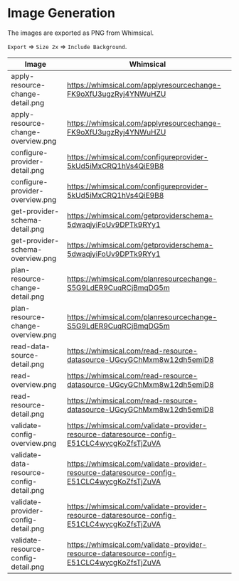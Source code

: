 # Image Generation

The images are exported as PNG from Whimsical.

`Export` => `Size 2x` => `Include Background`.

| Image                                    | Whimsical                                                                                   |
|------------------------------------------|---------------------------------------------------------------------------------------------|
| apply-resource-change-detail.png         | https://whimsical.com/applyresourcechange-FK9oXfU3ugzRyj4YNWuHZU                            |
| apply-resource-change-overview.png       | https://whimsical.com/applyresourcechange-FK9oXfU3ugzRyj4YNWuHZU                            |
| configure-provider-detail.png            | https://whimsical.com/configureprovider-5kUd5iMxCRQ1hVs4QiE9B8                              |
| configure-provider-overview.png          | https://whimsical.com/configureprovider-5kUd5iMxCRQ1hVs4QiE9B8                              |
| get-provider-schema-detail.png           | https://whimsical.com/getproviderschema-5dwaqjyiFoUv9DPTk9RYy1                              |
| get-provider-schema-overview.png         | https://whimsical.com/getproviderschema-5dwaqjyiFoUv9DPTk9RYy1                              |
| plan-resource-change-detail.png          | https://whimsical.com/planresourcechange-S5G9LdER9CuqRCjBmqDG5m                             |
| plan-resource-change-overview.png        | https://whimsical.com/planresourcechange-S5G9LdER9CuqRCjBmqDG5m                             |
| read-data-source-detail.png              | https://whimsical.com/read-resource-datasource-UGcyGChMxm8w12dh5emiD8                       |
| read-overview.png                        | https://whimsical.com/read-resource-datasource-UGcyGChMxm8w12dh5emiD8                       |
| read-resource-detail.png                 | https://whimsical.com/read-resource-datasource-UGcyGChMxm8w12dh5emiD8                       |
| validate-config-overview.png             | https://whimsical.com/validate-provider-resource-dataresource-config-E51CLC4wycgKoZfsTjZuVA |
| validate-data-resource-config-detail.png | https://whimsical.com/validate-provider-resource-dataresource-config-E51CLC4wycgKoZfsTjZuVA |
| validate-provider-config-detail.png      | https://whimsical.com/validate-provider-resource-dataresource-config-E51CLC4wycgKoZfsTjZuVA |
| validate-resource-config-detail.png      | https://whimsical.com/validate-provider-resource-dataresource-config-E51CLC4wycgKoZfsTjZuVA |


